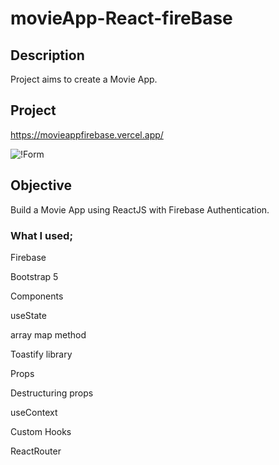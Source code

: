 # movieApp-React-fireBase

## Description

Project aims to create a Movie App.

## Project

https://movieappfirebase.vercel.app/

![!Form](moive-app.gif)

## Objective

Build a Movie App using ReactJS with Firebase Authentication. 

### What I used;

Firebase

Bootstrap 5

Components

useState

array map method

Toastify library

Props

Destructuring props

useContext

Custom Hooks

ReactRouter

